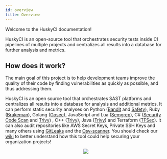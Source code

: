 ```yaml
---
id: overview
title: Overview
---
```


Welcome to the HuskyCI documentation!

HuskyCI is an open-source tool that orchestrates security tests inside CI pipelines of multiple projects and centralizes all results into a database for further analysis and metrics.

## How does it work?

The main goal of this project is to help development teams improve the quality of their code by finding vulnerabilities as quickly as possible, and thus addressing them.

HuskyCI is an open source tool that orchestrates SAST platforms and centralizes all results into a database for analysis and additional metrics. It can perform static security analyses on Python ([Bandit][Bandit] and [Safety][Safety]), Ruby ([Brakeman][Brakeman]), Golang ([Gosec][Gosec]),  JavaScript and Lua ([Semgrep][Semgrep]), C# ([Security Code Scan][security-code-scan] and [Trivy][Trivy]) , C++ ([Trivy][Trivy]), Java ([Trivy][Trivy]) and Terraform ([TFSec][TFSec]). It can also audit repositories like AWS Secret Keys, Private SSH Keys and many others using [GitLeaks][Gitleaks] and the [Osv-scanner][Osv-scanner]. You should check our [wiki](https://github.com/globocom/huskyCI/wiki/How-does-huskyCI-work%3F) to better understand how this tool could help securing your organization projects!

<p align="center">
  <img src="https://github.com/globocom/huskyCI/raw/master/huskyCI.gif" />
</p>

[Bandit]: https://github.com/PyCQA/bandit
[Safety]: https://github.com/pyupio/safety
[Brakeman]: https://github.com/presidentbeef/brakeman
[Gosec]: https://github.com/securego/gosec
[Gitleaks]: https://github.com/zricethezav/gitleaks
[SpotBugs]: https://spotbugs.github.io
[FindSec]: https://find-sec-bugs.github.io
[Osv-scanner]: https://osv.dev/
[TFSec]: https://github.com/liamg/tfsec
[Semgrep]: https://semgrep.dev/
[security-code-scan]: https://security-code-scan.github.io/
[Trivy]: https://trivy.dev/

